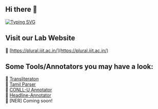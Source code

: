 ## Hi there 👋

[![Typing SVG](https://readme-typing-svg.herokuapp.com?font=Fira+Code&pause=1000&color=F7135E&width=435&lines=Welcome+to+PLURAL+LAB)](https://git.io/typing-svg)

## Visit our Lab Website
🔗 [https://plural.iiit.ac.in/](https://plural.iiit.ac.in/)

## Some Tools/Annotators you may have a look:
🔗 [Transliteraton]()  
🔗 [Tamil Parser]()  
🔗 [CONLL-U Annotator]()  
🔗 [Headline-Annotator]()  
🔗 [NER] Coming soon!  

<!--
**plural-param/plural-param** is a ✨ _special_ ✨ repository because its `README.md` (this file) appears on your GitHub profile.

Here are some ideas to get you started:

- 🔭 I’m currently working on ...
- 🌱 I’m currently learning ...
- 👯 I’m looking to collaborate on ...
- 🤔 I’m looking for help with ...
- 💬 Ask me about ...
- 📫 How to reach me: ...
- 😄 Pronouns: ...
- ⚡ Fun fact: ...
-->
